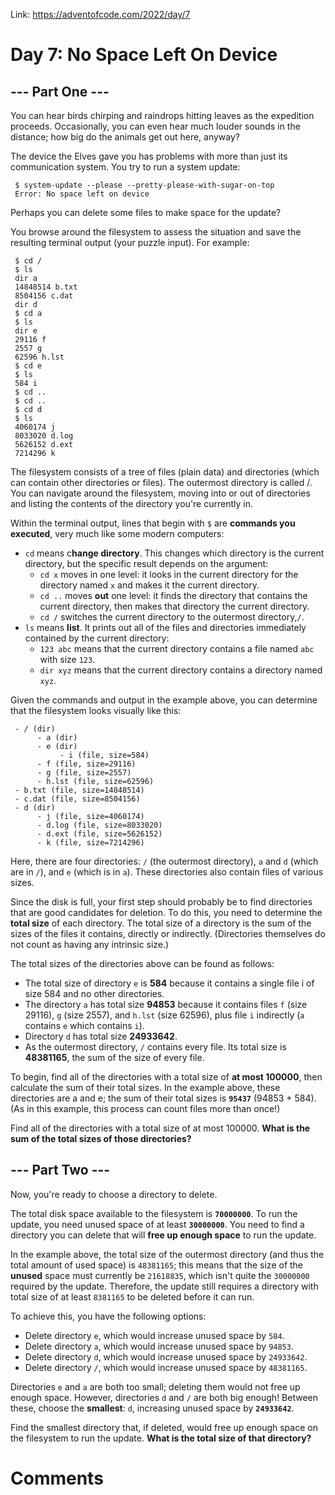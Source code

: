 Link: https://adventofcode.com/2022/day/7

# Day 7: No Space Left On Device
## --- Part One ---
You can hear birds chirping and raindrops hitting leaves as the expedition proceeds. Occasionally, you can even hear much louder sounds in the distance; how big do the animals get out here, anyway?

The device the Elves gave you has problems with more than just its communication system. You try to run a system update:

     $ system-update --please --pretty-please-with-sugar-on-top
     Error: No space left on device

Perhaps you can delete some files to make space for the update?

You browse around the filesystem to assess the situation and save the resulting terminal output (your puzzle input). For example:

     $ cd /
     $ ls
     dir a
     14848514 b.txt
     8504156 c.dat
     dir d
     $ cd a
     $ ls
     dir e
     29116 f
     2557 g
     62596 h.lst
     $ cd e
     $ ls
     584 i
     $ cd ..
     $ cd ..
     $ cd d
     $ ls
     4060174 j
     8033020 d.log
     5626152 d.ext
     7214296 k

The filesystem consists of a tree of files (plain data) and directories (which can contain other directories or files). The outermost directory is called /. You can navigate around the filesystem, moving into or out of directories and listing the contents of the directory you're currently in.

Within the terminal output, lines that begin with `$` are **commands you executed**, very much like some modern computers:

- `cd` means c**hange directory**. This changes which directory is the current directory, but the specific result depends on the argument:
     - `cd x` moves in one level: it looks in the current directory for the directory named `x` and makes it the current directory.
     - `cd ..` moves **out** one level: it finds the directory that contains the current directory, then makes that directory the current directory.
     - `cd /` switches the current directory to the outermost directory,`/`.
- `ls` means **list**. It prints out all of the files and directories immediately contained by the current directory:
     - `123 abc` means that the current directory contains a file named `abc` with size `123`.
     - `dir xyz` means that the current directory contains a directory named `xyz`.

Given the commands and output in the example above, you can determine that the filesystem looks visually like this:

     - / (dir)
          - a (dir)
          - e (dir)
               - i (file, size=584)
          - f (file, size=29116)
          - g (file, size=2557)
          - h.lst (file, size=62596)
     - b.txt (file, size=14848514)
     - c.dat (file, size=8504156)
     - d (dir)
          - j (file, size=4060174)
          - d.log (file, size=8033020)
          - d.ext (file, size=5626152)
          - k (file, size=7214296)

Here, there are four directories: `/` (the outermost directory), `a` and `d` (which are in `/`), and `e` (which is in `a`). These directories also contain files of various sizes.

Since the disk is full, your first step should probably be to find directories that are good candidates for deletion. To do this, you need to determine the **total size** of each directory. The total size of a directory is the sum of the sizes of the files it contains, directly or indirectly. (Directories themselves do not count as having any intrinsic size.)

The total sizes of the directories above can be found as follows:

- The total size of directory `e` is **584** because it contains a single file i of size 584 and no other directories.
- The directory `a` has total size **94853** because it contains files `f` (size 29116), `g` (size 2557), and `h.lst` (size 62596), plus file `i` indirectly (`a` contains `e` which contains `i`).
- Directory `d` has total size **24933642**.
- As the outermost directory, `/` contains every file. Its total size is **48381165**, the sum of the size of every file.

To begin, find all of the directories with a total size of **at most 100000**, then calculate the sum of their total sizes. In the example above, these directories are a and e; the sum of their total sizes is **`95437`** (94853 + 584). (As in this example, this process can count files more than once!)

Find all of the directories with a total size of at most 100000. **What is the sum of the total sizes of those directories?**

## --- Part Two ---
Now, you're ready to choose a directory to delete.

The total disk space available to the filesystem is **`70000000`**. To run the update, you need unused space of at least **`30000000`**. You need to find a directory you can delete that will **free up enough space** to run the update.

In the example above, the total size of the outermost directory (and thus the total amount of used space) is `48381165`; this means that the size of the **unused** space must currently be `21618835`, which isn't quite the `30000000` required by the update. Therefore, the update still requires a directory with total size of at least `8381165` to be deleted before it can run.

To achieve this, you have the following options:

- Delete directory `e`, which would increase unused space by `584`.
- Delete directory `a`, which would increase unused space by `94853`.
- Delete directory `d`, which would increase unused space by `24933642`.
- Delete directory `/`, which would increase unused space by `48381165`.

Directories `e` and `a` are both too small; deleting them would not free up enough space. However, directories `d` and `/` are both big enough! Between these, choose the **smallest**: `d`, increasing unused space by **`24933642`**.

Find the smallest directory that, if deleted, would free up enough space on the filesystem to run the update. **What is the total size of that directory?**

# Comments
